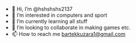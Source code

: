 - 👋 Hi, I’m @hshshshs2137
- 👀 I’m interested in computers and sport
- 🌱 I’m currently learning all stuff
- 💞️ I’m looking to collaborate in making games etc.
- 📫 How to reach me bartekkuzara1@gmail.com

<!---
hshshshs2137/hshshshs2137 is a ✨ special ✨ repository because its `README.md` (this file) appears on your GitHub profile.
You can click the Preview link to take a look at your changes.
--->
